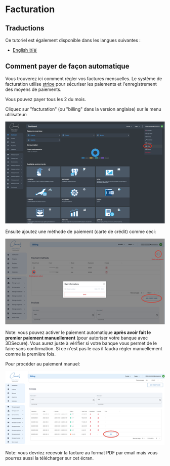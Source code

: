 # Facturation

## Traductions

Ce tutoriel est également disponible dans les langues suivantes :
* [English 🇬🇧](../../../../../tutorials/console/public/billing.md)

## Comment payer de façon automatique

Vous trouverez ici comment régler vos factures mensuelles. Le système de facturation utilise [stripe](https://www.stripe.com) pour sécuriser les paiements et l'enregistrement des moyens de paiements.

Vous pouvez payer tous les 2 du mois.

Cliquez sur "facturation" (ou "billing" dans la version anglaise) sur le menu utilisateur:

![billing_1](../../../../../img/billing_1.png)

Ensuite ajoutez une méthode de paiement (carte de crédit) comme ceci:

![billing_2](../../../../../img/billing_2.png)

Note: vous pouvez activer le paiement automatique **après avoir fait le premier paiement manuellement** (pour autoriser votre banque avec 3DSecure). Vous aurez juste à vérifier si votre banque vous permet de le faire sans confirmation. Si ce n'est pas le cas il faudra régler manuellement comme la première fois.

Pour procéder au paiement manuel:

![billing_3](../../../../../img/billing_3.png)

Note: vous devriez recevoir la facture au format PDF par email mais vous pourrez aussi la télécharger sur cet écran.
